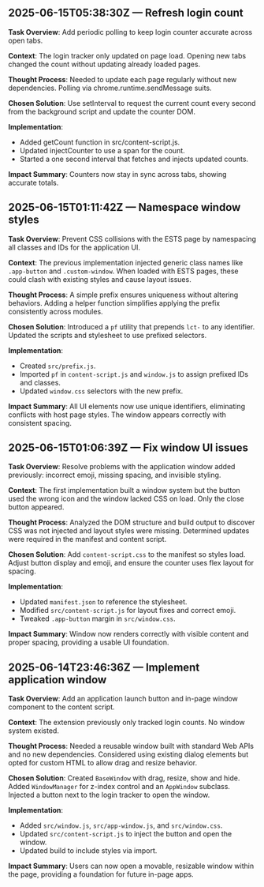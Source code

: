 ## 2025-06-15T05:38:30Z — Refresh login count

**Task Overview**:
Add periodic polling to keep login counter accurate across open tabs.

**Context**:
The login tracker only updated on page load. Opening new tabs changed the count without updating already loaded pages.

**Thought Process**:
Needed to update each page regularly without new dependencies. Polling via chrome.runtime.sendMessage suits.

**Chosen Solution**:
Use setInterval to request the current count every second from the background script and update the counter DOM.

**Implementation**:
- Added getCount function in src/content-script.js.
- Updated injectCounter to use a span for the count.
- Started a one second interval that fetches and injects updated counts.

**Impact Summary**:
Counters now stay in sync across tabs, showing accurate totals.

## 2025-06-15T01:11:42Z — Namespace window styles

**Task Overview**:
Prevent CSS collisions with the ESTS page by namespacing all classes and IDs for the application UI.

**Context**:
The previous implementation injected generic class names like `.app-button` and `.custom-window`. When loaded with ESTS pages, these could clash with existing styles and cause layout issues.

**Thought Process**:
A simple prefix ensures uniqueness without altering behaviors. Adding a helper function simplifies applying the prefix consistently across modules.

**Chosen Solution**:
Introduced a `pf` utility that prepends `lct-` to any identifier. Updated the scripts and stylesheet to use prefixed selectors.

**Implementation**:
- Created `src/prefix.js`.
- Imported `pf` in `content-script.js` and `window.js` to assign prefixed IDs and classes.
- Updated `window.css` selectors with the new prefix.

**Impact Summary**:
All UI elements now use unique identifiers, eliminating conflicts with host page styles. The window appears correctly with consistent spacing.
## 2025-06-15T01:06:39Z — Fix window UI issues

**Task Overview**:
Resolve problems with the application window added previously: incorrect emoji,
missing spacing, and invisible styling.

**Context**:
The first implementation built a window system but the button used the wrong
icon and the window lacked CSS on load. Only the close button appeared.

**Thought Process**:
Analyzed the DOM structure and build output to discover CSS was not injected and
layout styles were missing. Determined updates were required in the manifest and
content script.

**Chosen Solution**:
Add `content-script.css` to the manifest so styles load. Adjust button display
and emoji, and ensure the counter uses flex layout for spacing.

**Implementation**:
- Updated `manifest.json` to reference the stylesheet.
- Modified `src/content-script.js` for layout fixes and correct emoji.
- Tweaked `.app-button` margin in `src/window.css`.

**Impact Summary**:
Window now renders correctly with visible content and proper spacing, providing
a usable UI foundation.

## 2025-06-14T23:46:36Z — Implement application window

**Task Overview**:
Add an application launch button and in-page window component to the content script.

**Context**:
The extension previously only tracked login counts. No window system existed.

**Thought Process**:
Needed a reusable window built with standard Web APIs and no new dependencies. Considered using existing dialog elements but opted for custom HTML to allow drag and resize behavior.

**Chosen Solution**:
Created `BaseWindow` with drag, resize, show and hide. Added `WindowManager` for z-index control and an `AppWindow` subclass. Injected a button next to the login tracker to open the window.

**Implementation**:
- Added `src/window.js`, `src/app-window.js`, and `src/window.css`.
- Updated `src/content-script.js` to inject the button and open the window.
- Updated build to include styles via import.

**Impact Summary**:
Users can now open a movable, resizable window within the page, providing a foundation for future in-page apps.

